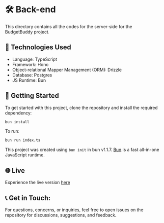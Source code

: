 # 🛠️ Back-end

This directory contains all the codes for the server-side for the BudgetBuddy project.

## 🔮 Technologies Used

- Language: TypeScript
- Framework: Hono
- Object-relational Mapper Management (ORM): Drizzle
- Database: Postgres
- JS Runtime: Bun

## 🚀 Getting Started

To get started with this project, clone the repository and install the required dependency:

```bash
bun install
```

To run:

```bash
bun run index.ts
```

This project was created using `bun init` in bun v1.1.7. [Bun](https://bun.sh) is a fast all-in-one JavaScript runtime.

## 🌐 Live

Experience the live version [here](https://budgetbuddy-leza.onrender.com)

## 📞 Get in Touch:

For questions, concerns, or inquiries, feel free to open issues on the repository for discussions, suggestions, and feedback.
